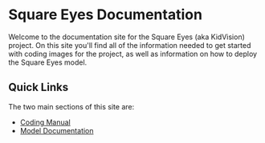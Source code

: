 # Square Eyes Documentation

Welcome to the documentation site for the Square Eyes (aka KidVision) project.
On this site you'll find all of the information needed to get started with coding images for the project, as well as information on how to deploy the Square Eyes model.

## Quick Links

The two main sections of this site are:

* [Coding Manual](coding_manual/index.md)
* [Model Documentation](model_docs/index.md)
